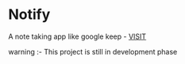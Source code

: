# Notify
A note taking app like google keep - [VISIT](https://notifytome.netlify.app/)

warning :- This project is still in development phase

